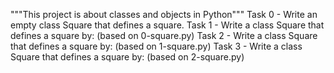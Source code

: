 """This project is about classes and objects in Python"""
Task 0 - Write an empty class Square that defines a square.
Task 1 - Write a class Square that defines a square by: (based on 0-square.py)
Task 2 - Write a class Square that defines a square by: (based on 1-square.py)
Task 3 - Write a class Square that defines a square by: (based on 2-square.py)
